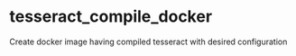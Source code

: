 # tesseract_compile_docker
Create docker image having compiled tesseract with desired configuration
